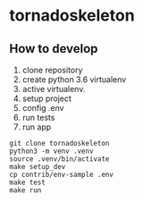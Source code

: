 # tornadoskeleton

## How to develop
1. clone repository
2. create python 3.6 virtualenv
3. active virtualenv.
4. setup project
5. config .env
6. run tests
7. run app


```console
git clone tornadoskeleton
python3 -m venv .venv
source .venv/bin/activate
make setup_dev
cp contrib/env-sample .env
make test
make run
```
